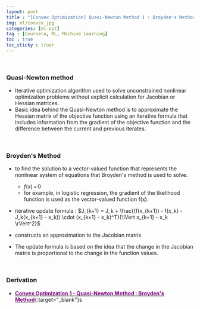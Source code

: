 ```yaml
---
layout: post
title : "[Convex Optimization] Quasi-Newton Method 1 : Broyden's Method"
img: ml/convex.jpg
categories: [ml-opt] 
tag : [Coursera, ML, Machine Learning]
toc : true
toc_sticky : truer
---
```

<br/>

### Quasi-Newton method
- Iterative optimization algorithm used to solve unconstrained nonlinear optimization problems without explicit calculation for Jacobian or Hessian matrices. 
- Basic idea behind the Quasi-Newton method is to approximate the Hessian matrix of the objective function using an iterative formula that includes information from the gradient of the objective function and the difference between the current and previous iterates.

<br>

### Broyden's Method 

- to find the solution to a vector-valued function that represents the nonlinear system of equations that Broyden's method is used to solve. 
    - $f(x) \,= \,0$
    - for example, in logistic regression, the gradient of the likelihood function is used as the vector-valued function f(x).

- iterative update formula : $J_{k+1} = J_k + \frac{(f(x_{k+1}) - f(x_k) - J_k(x_{k+1} - x_k)) \cdot (x_{k+1} - x_k)^T}{\lVert x_{k+1} - x_k \rVert^2}$

- constructs an approximation to the Jacobian matrix 
- The update formula is based on the idea that the change in the Jacobian matrix is proportional to the change in the function values.

<br>

### Derivation

- [<span style="color:purple">**Convex Optimization 1 - Quasi-Newton Method : Broyden's Method**</span>](https://drive.google.com/file/d/1bg4O_4jck2AGwa9tO4XqU89ovHq4Kij5/view?usp=share_link){:target="_blank"}s

